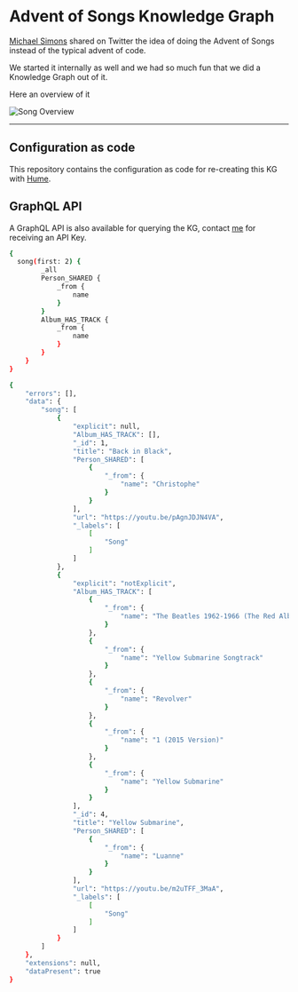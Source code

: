 # Advent of Songs Knowledge Graph

[Michael Simons](https://twitter.com/rotnroll666) shared on Twitter the idea of doing the Advent of Songs instead of the typical advent of code.

We started it internally as well and we had so much fun that we did a Knowledge Graph out of it.

Here an overview of it 

![Song Overview](./_pkg/img.jpg)

---

## Configuration as code

This repository contains the configuration as code for re-creating this KG with [Hume](https://graphaware.com/products/hume).

## GraphQL API

A GraphQL API is also available for querying the KG, contact [me](https://twitter.com/ikwattro) for receiving an API Key.

```bash
{
  song(first: 2) {
		_all
		Person_SHARED {
			_from {
				name
			}
		}
		Album_HAS_TRACK {
			_from {
				name
			}
		}
	}
}
```

```bash
{
	"errors": [],
	"data": {
		"song": [
			{
				"explicit": null,
				"Album_HAS_TRACK": [],
				"_id": 1,
				"title": "Back in Black",
				"Person_SHARED": [
					{
						"_from": {
							"name": "Christophe"
						}
					}
				],
				"url": "https://youtu.be/pAgnJDJN4VA",
				"_labels": [
					[
						"Song"
					]
				]
			},
			{
				"explicit": "notExplicit",
				"Album_HAS_TRACK": [
					{
						"_from": {
							"name": "The Beatles 1962-1966 (The Red Album)"
						}
					},
					{
						"_from": {
							"name": "Yellow Submarine Songtrack"
						}
					},
					{
						"_from": {
							"name": "Revolver"
						}
					},
					{
						"_from": {
							"name": "1 (2015 Version)"
						}
					},
					{
						"_from": {
							"name": "Yellow Submarine"
						}
					}
				],
				"_id": 4,
				"title": "Yellow Submarine",
				"Person_SHARED": [
					{
						"_from": {
							"name": "Luanne"
						}
					}
				],
				"url": "https://youtu.be/m2uTFF_3MaA",
				"_labels": [
					[
						"Song"
					]
				]
			}
		]
	},
	"extensions": null,
	"dataPresent": true
}
```

